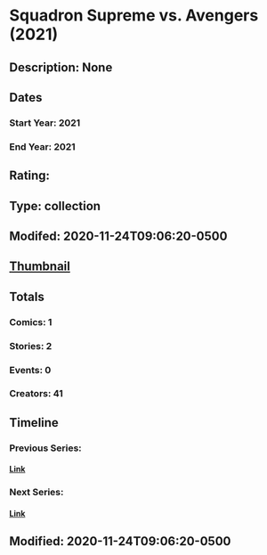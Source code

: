 # Squadron Supreme vs. Avengers (2021)
## Description: None
## Dates
### Start Year: 2021
### End Year: 2021
## Rating: 
## Type: collection
## Modifed: 2020-11-24T09:06:20-0500
## [Thumbnail](http://i.annihil.us/u/prod/marvel/i/mg/b/40/image_not_available.jpg)
## Totals
### Comics: 1
### Stories: 2
### Events: 0
### Creators: 41
## Timeline
### Previous Series: 
#### [Link]()
### Next Series: 
#### [Link]()
## Modified: 2020-11-24T09:06:20-0500